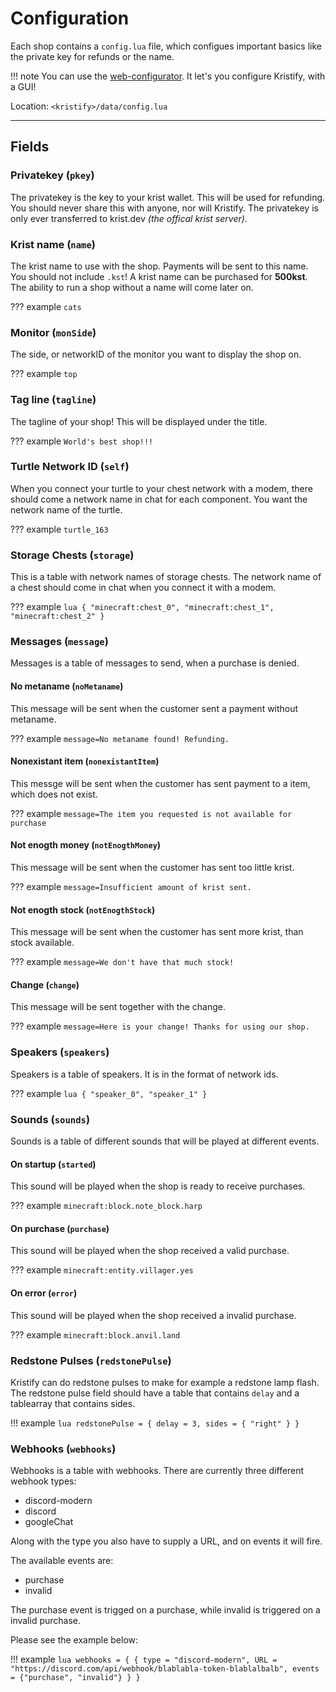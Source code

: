 # Configuration

Each shop contains a `config.lua` file, which configues important basics like the private key for refunds or the name.

!!! note
    You can use the [web-configurator](https://kristify.madefor.cc/configurator).
    It let's you configure Kristify, with a GUI!

Location: `<kristify>/data/config.lua`

---

## Fields

### Privatekey (`pkey`)

The privatekey is the key to your krist wallet. This will be used for refunding.
You should never share this with anyone, nor will Kristify.
The privatekey is only ever transferred to krist.dev *(the offical krist server)*.

### Krist name (`name`)

The krist name to use with the shop. Payments will be sent to this name.
You should not include `.kst`! A krist name can be purchased for **500kst**.
The ability to run a shop without a name will come later on.

??? example
    `cats`

### Monitor (`monSide`)

The side, or networkID of the monitor you want to display the shop on.

??? example
    `top`

### Tag line (`tagline`)

The tagline of your shop! This will be displayed under the title.

??? example
    `World's best shop!!!`

### Turtle Network ID (`self`)

When you connect your turtle to your chest network with a modem, there should come a network name in chat for each component.
You want the network name of the turtle.

??? example
    `turtle_163`

### Storage Chests (`storage`)

This is a table with network names of storage chests.
The network name of a chest should come in chat when you connect it with a modem.

??? example
    ```lua
    {
      "minecraft:chest_0",
      "minecraft:chest_1",
      "minecraft:chest_2"
    }
    ```

### Messages (`message`)

Messages is a table of messages to send, when a purchase is denied.

#### No metaname (`noMetaname`)

This message will be sent when the customer sent a payment without metaname.

??? example
    `message=No metaname found! Refunding.`

#### Nonexistant item (`nonexistantItem`)

This messge will be sent when the customer has sent payment to a item, which does not exist.

??? example
    `message=The item you requested is not available for purchase`

#### Not enogth money (`notEnogthMoney`)

This message will be sent when the customer has sent too little krist.

??? example
    `message=Insufficient amount of krist sent.`

#### Not enogth stock (`notEnogthStock`)

This message will be sent when the customer has sent more krist, than stock available.

??? example
    `message=We don't have that much stock!`

#### Change (`change`)

This message will be sent together with the change.

??? example
    `message=Here is your change! Thanks for using our shop.`

### Speakers (`speakers`)

Speakers is a table of speakers. It is in the format of network ids.

??? example
    ```lua
    {
        "speaker_0",
        "speaker_1"
    }
    ```

### Sounds (`sounds`)

Sounds is a table of different sounds that will be played at different events.

#### On startup (`started`)

This sound will be played when the shop is ready to receive purchases.

??? example
    `minecraft:block.note_block.harp`

#### On purchase (`purchase`)

This sound will be played when the shop received a valid purchase.

??? example
    `minecraft:entity.villager.yes`

#### On error (`error`)

This sound will be played when the shop received a invalid purchase.

??? example
    `minecraft:block.anvil.land`

### Redstone Pulses (`redstonePulse`)

Kristify can do redstone pulses to make for example a redstone lamp flash.
The redstone pulse field should have a table that contains `delay` and a tablearray that contains sides.

!!! example
    ```lua
    redstonePulse = {
      delay = 3,
      sides = { "right" }
    }
    ```

### Webhooks (`webhooks`)

Webhooks is a table with webhooks.
There are currently three different webhook types:  

* discord-modern  
* discord  
* googleChat  

Along with the type you also have to supply a URL, and on events it will fire.

The available events are:

* purchase
* invalid

The purchase event is trigged on a purchase, while invalid is triggered on a invalid purchase.

Please see the example below:

!!! example
    ```lua
    webhooks = {
      {
        type = "discord-modern",
        URL = "https://discord.com/api/webhook/blablabla-token-blablalbalb",
        events = {"purchase", "invalid"}
      }
    }
    ```
